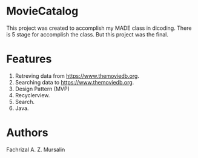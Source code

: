 # MovieCatalog
This project was created to accomplish my MADE class in dicoding. There is 5 stage for accomplish the class. But this project was the final. 

# Features
1. Retreving data from https://www.themoviedb.org.
2. Searching data to https://www.themoviedb.org.
3. Design Pattern (MVP)
3. Recyclerview.
4. Search.
5. Java.

# Authors
Fachrizal A. Z. Mursalin
